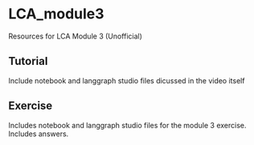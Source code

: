 # LCA_module3
Resources for LCA Module 3 (Unofficial)

## Tutorial

Include notebook and langgraph studio files dicussed in the video itself

## Exercise

Includes notebook and langgraph studio files for the module 3 exercise. Includes answers.
